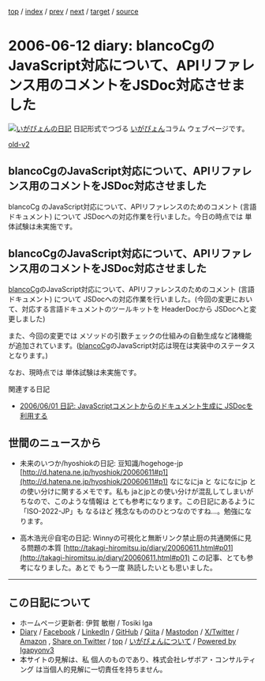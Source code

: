 [top](../index.html) 
 / [index](index.html) 
 / [prev](ig060610.html) 
 / [next](ig060616.html) 
 / [target](https://www.igapyon.jp/igapyon/diary/2006/ig060612.html) 
 / [source](https://github.com/igapyon/diary/blob/master/2006/ig060612.src.md) 

2006-06-12 diary: blancoCgのJavaScript対応について、APIリファレンス用のコメントをJSDoc対応させました
=====================================================================================================
[![いがぴょんの日記](https://www.igapyon.jp/igapyon/diary/images/iga202308_64.jpg "いがぴょん")](https://www.igapyon.jp/igapyon/diary/memo/memoigapyon.html) 日記形式でつづる [いがぴょん](https://www.igapyon.jp/igapyon/diary/memo/memoigapyon.html)コラム ウェブページです。

[old-v2](ig060612-orig.html)

## blancoCgのJavaScript対応について、APIリファレンス用のコメントをJSDoc対応させました

blancoCg のJavaScript対応について、APIリファレンスのためのコメント (言語ドキュメント) について JSDocへの対応作業を行いました。今日の時点では 単体試験は未実施です。


## blancoCgのJavaScript対応について、APIリファレンス用のコメントをJSDoc対応させました

[blancoCg](https://www.igapyon.jp/blanco/blancocg.html)のJavaScript対応について、APIリファレンスのためのコメント (言語ドキュメント) について
JSDocへの対応作業を行いました。(今回の変更において、対応する言語ドキュメントのツールキットを HeaderDocから JSDocへと変更しました)

また、今回の変更では メソッドの引数チェックの仕組みの自動生成など諸機能が追加されています。([blancoCg](https://www.igapyon.jp/blanco/blancocg.html)のJavaScript対応は現在は実装中のステータスとなります。)

なお、現時点では 単体試験は未実施です。

関連する日記

* [2006/06/01 日記: JavaScriptコメントからのドキュメント生成に JSDocを利用する](ig060601.html)

## 世間のニュースから

* 未来のいつか/hyoshiokの日記: 豆知識/hogehoge-jp
  [http://d.hatena.ne.jp/hyoshiok/20060611#p1](http://d.hatena.ne.jp/hyoshiok/20060611#p1)
  なになにja と なになにjp との使い分けに関するメモです。私も jaとjpとの使い分けが混乱してしまいがちなので、このような情報は とても参考になります。この日記にあるように「ISO-2022-JP」も
  なるほど 残念なもののひとつなのですね…。勉強になります。
  
* 高木浩光＠自宅の日記: Winnyの可視化と無断リンク禁止厨の共通関係に見る問題の本質
  [http://takagi-hiromitsu.jp/diary/20060611.html#p01](http://takagi-hiromitsu.jp/diary/20060611.html#p01)
  この記事、とても参考になりました。あとで もう一度 熟読したいとも思いました。


----------------------------------------------------------------------------------------------------

## この日記について

* ホームページ更新者: 伊賀 敏樹 / Tosiki Iga
* [Diary](https://www.igapyon.jp/igapyon/diary/) / [Facebook](https://www.facebook.com/igapyon) / [LinkedIn](https://www.linkedin.com/in/toshikiiga) / [GitHub](https://github.com/igapyon) / [Qiita](https://qiita.com/igapyon) / [Mastodon](https://social.vivaldi.net/@igapyon) / [X/Twitter](https://twitter.com/ToshikiIga) / [Amazon](https://www.amazon.co.jp/%E4%BC%8A%E8%B3%80-%E6%95%8F%E6%A8%B9/e/B004LTQWCQ) ,
[Share on Twitter](https://twitter.com/intent/tweet?hashtags=igapyon%2Cdiary%2C%E3%81%84%E3%81%8C%E3%81%B4%E3%82%87%E3%82%93&text=blancoCg%E3%81%AEJavaScript%E5%AF%BE%E5%BF%9C%E3%81%AB%E3%81%A4%E3%81%84%E3%81%A6%E3%80%81API%E3%83%AA%E3%83%95%E3%82%A1%E3%83%AC%E3%83%B3%E3%82%B9%E7%94%A8%E3%81%AE%E3%82%B3%E3%83%A1%E3%83%B3%E3%83%88%E3%82%92JSDoc%E5%AF%BE%E5%BF%9C%E3%81%95%E3%81%9B%E3%81%BE%E3%81%97%E3%81%9F&url=https%3A%2F%2Fwww.igapyon.jp%2Figapyon%2Fdiary%2F2006%2Fig060612.html) / [top](../index.html) / [いがぴょんについて](https://www.igapyon.jp/igapyon/diary/memo/memoigapyon.html) / [Powered by Igapyonv3](https://github.com/igapyon/igapyonv3)
* 本サイトの見解は、私 個人のものであり、株式会社レザボア・コンサルティング は当個人的見解に一切責任を持ちません。 
